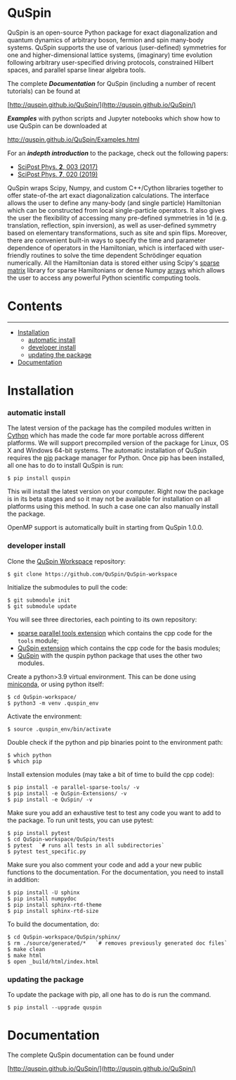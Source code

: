# **QuSpin**

QuSpin is an open-source Python package for exact diagonalization and quantum dynamics of arbitrary boson, fermion and spin many-body systems. QuSpin supports the use of various (user-defined) symmetries for one and higher-dimensional lattice systems, (imaginary) time evolution following arbitrary user-specified driving protocols, constrained Hilbert spaces, and parallel sparse linear algebra tools.

The complete ***Documentation*** for QuSpin (including a number of recent tutorials) can be found at 

[http://quspin.github.io/QuSpin/](http://quspin.github.io/QuSpin/)

***Examples*** with python scripts and Jupyter notebooks which show how to use QuSpin can be downloaded at 

http://quspin.github.io/QuSpin/Examples.html

For an ***indepth introduction*** to the package, check out the following papers:
* [SciPost Phys. __2__, 003 (2017)](https://scipost.org/10.21468/SciPostPhys.2.1.003)
* [SciPost Phys. __7__, 020 (2019)](https://scipost.org/10.21468/SciPostPhys.7.2.020)

QuSpin wraps Scipy, Numpy, and custom C++/Cython libraries together to offer state-of-the art exact diagonalization calculations. The interface allows the user to define any many-body (and single particle) Hamiltonian which can be constructed from local single-particle operators. It also gives the user the flexibility of accessing many pre-defined symmetries in 1d (e.g. translation, reflection, spin inversion), as well as user-defined symmetry based on elementary transformations, such as site and spin flips. Moreover, there are convenient built-in ways to specify the time and parameter dependence of operators in the Hamiltonian, which is interfaced with user-friendly routines to solve the time dependent Schrödinger equation numerically. All the Hamiltonian data is stored either using Scipy's [sparse matrix](http://docs.scipy.org/doc/scipy/reference/sparse.html) library for sparse Hamiltonians or dense Numpy [arrays](http://docs.scipy.org/doc/numpy/reference/index.html) which allows the user to access any powerful Python scientific computing tools.


# **Contents**
--------
* [Installation](#installation)
  * [automatic install](#automatic-install)
  * [developer install](#developer-install)
  * [updating the package](#updating-the-package)
* [Documentation](#documentation)


# **Installation**

### **automatic install**

The latest version of the package has the compiled modules written in [Cython](cython.org) which has made the code far more portable across different platforms. We will support precompiled version of the package for Linux, OS X and Windows 64-bit systems. The automatic installation of QuSpin requires the [pip](https://pypi.org/project/pip/) package manager for Python. Once pip has been installed, all one has to do to install QuSpin is run:
```
$ pip install quspin
```
This will install the latest version on your computer. Right now the package is in its beta stages and so it may not be available for installation on all platforms using this method. In such a case one can also manually install the package.

OpenMP support is automatically built in starting from QuSpin 1.0.0. 


### **developer install**


Clone the [QuSpin Workspace](https://github.com/QuSpin/QuSpin-workspace) repository:
```
$ git clone https://github.com/QuSpin/QuSpin-workspace
```

Initialize the submodules to pull the code:
```
$ git submodule init 
$ git submodule update
```
  
You will see three directories, each pointing to its own repository:
  * [sparse parallel tools extension](https://github.com/QuSpin/parallel-sparse-tools) which contains the cpp code for the `tools` module;
  * [QuSpin extension](https://github.com/QuSpin/QuSpin-Extensions) which contains the cpp code for the basis modules;
  * [QuSpin](https://github.com/QuSpin/QuSpin) with the quspin python package that uses the other two modules. 

Create a python>3.9 virtual environment. This can be done using [miniconda](http://conda.pydata.org/miniconda.html), or using python itself:
```
$ cd QuSpin-workspace/
$ python3 -m venv .quspin_env
```

Activate the environment:
```
$ source .quspin_env/bin/activate 
```

Double check if the python and pip binaries point to the environment path:
```
$ which python
$ which pip
```

Install extension modules (may take a bit of time to build the cpp code):
```
$ pip install -e parallel-sparse-tools/ -v
$ pip install -e QuSpin-Extensions/ -v
$ pip install -e QuSpin/ -v
```

Make sure you add an exhaustive test to test any code you want to add to the package. To run unit tests, you can use pytest:
```
$ pip install pytest
$ cd QuSpin-workspace/QuSpin/tests
$ pytest  `# runs all tests in all subdirectories`
$ pytest test_specific.py
```

Make sure you also comment your code and add a your new public functions to the documentation. For the documentation, you need to install in addition:
```
$ pip install -U sphinx
$ pip install numpydoc
$ pip install sphinx-rtd-theme
$ pip install sphinx-rtd-size
```

To build the documentation, do:
```
$ cd QuSpin-workspace/QuSpin/sphinx/
$ rm ./source/generated/*   `# removes previously generated doc files`
$ make clean
$ make html
$ open _build/html/index.html
```


### **updating the package**

To update the package with pip, all one has to do is run the command.
```
$ pip install --upgrade quspin
```

# **Documentation**

The complete QuSpin documentation can be found under

[http://quspin.github.io/QuSpin/](http://quspin.github.io/QuSpin/)
